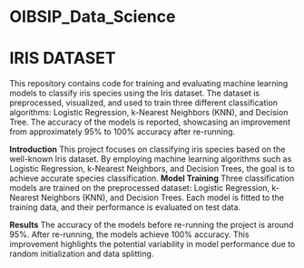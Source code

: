 # OIBSIP_Data_Science
# IRIS DATASET
This repository contains code for training and evaluating machine learning models to classify iris species using the Iris dataset. The dataset is preprocessed, visualized, and used to train three different classification algorithms: Logistic Regression, k-Nearest Neighbors (KNN), and Decision Tree. The accuracy of the models is reported, showcasing an improvement from approximately 95% to 100% accuracy after re-running.

**Introduction**
This project focuses on classifying iris species based on the well-known Iris dataset. By employing machine learning algorithms such as Logistic Regression, k-Nearest Neighbors, and Decision Trees, the goal is to achieve accurate species classification.
**Model Training**
Three classification models are trained on the preprocessed dataset: Logistic Regression, k-Nearest Neighbors (KNN), and Decision Trees. Each model is fitted to the training data, and their performance is evaluated on test data.

**Results**
The accuracy of the models before re-running the project is around 95%. After re-running, the models achieve 100% accuracy. This improvement highlights the potential variability in model performance due to random initialization and data splitting.
